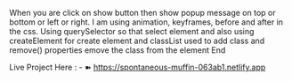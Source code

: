 When you are click on show button then show popup message on top or bottom or left or right.
I am using animation, keyframes, before and after in the css.
Using querySelector so that select element and also using createElement for create element and classList used to add class and remove() properties emove the class from the element
End

Live Project Here : - ➽ https://spontaneous-muffin-063ab1.netlify.app
